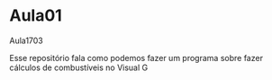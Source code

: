 # Aula01
Aula1703

Esse repositório fala como podemos fazer um programa sobre fazer cálculos de combustíveis no Visual G 
